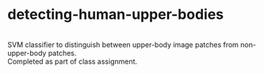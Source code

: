 # detecting-human-upper-bodies
<br> SVM classifier to distinguish between upper-body image patches from non-upper-body patches.
<br> Completed as part of class assignment. 
